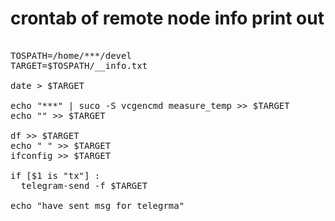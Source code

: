 # crontab of remote node info print out

<pre>

TOSPATH=/home/***/devel
TARGET=$TOSPATH/__info.txt

date > $TARGET  
  
echo "***" | suco -S vcgencmd measure_temp >> $TARGET  
echo "" >> $TARGET 
  
df >> $TARGET
echo " " >> $TARGET
ifconfig >> $TARGET 

if [$1 is "tx"] : 
  telegram-send -f $TARGET

echo "have sent msg for telegrma"
  
</pre>                                                    
